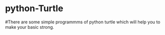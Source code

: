 # python-Turtle
#There are some simple programmms of python turtle which will help you to make your basic strong.

